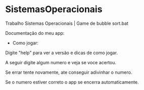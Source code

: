 # SistemasOperacionais
Trabalho Sistemas Operacionais | Game de bubble sort.bat



Documentação do meu app:


  - Como jogar:

Digite "help" para ver a versão e dicas de como jogar.

A seguir digite algum numero e veja se voce acertou.

Se errar tente novamente, ate conseguir adivinhar o numero.

Se o numero estiver correto o app se encerra automaticamente.
